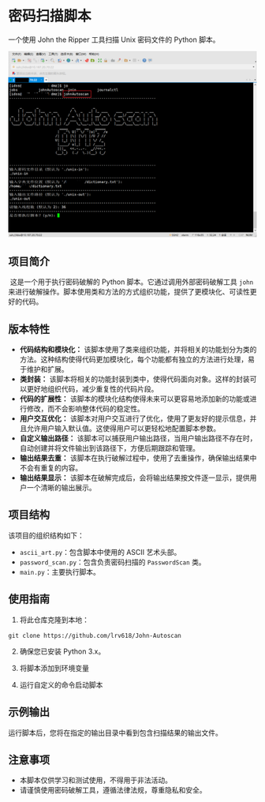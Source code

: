 # 密码扫描脚本

一个使用 John the Ripper 工具扫描 Unix 密码文件的 Python 脚本。

![Snipaste_2023-09-14_01-30-32](images/Snipaste_2023-09-14_01-30-32.png)



## 项目简介

​         这是一个用于执行密码破解的 Python 脚本。它通过调用外部密码破解工具 `john` 来进行破解操作。脚本使用类和方法的方式组织功能，提供了更模块化、可读性更好的代码。



## 版本特性

- **代码结构和模块化：** 该脚本使用了类来组织功能，并将相关的功能划分为类的方法。这种结构使得代码更加模块化，每个功能都有独立的方法进行处理，易于维护和扩展。
- **类封装：** 该脚本将相关的功能封装到类中，使得代码面向对象。这样的封装可以更好地组织代码，减少重复性的代码片段。
- **代码的扩展性：** 该脚本的模块化结构使得未来可以更容易地添加新的功能或进行修改，而不会影响整体代码的稳定性。
- **用户交互优化：** 该脚本对用户交互进行了优化，使用了更友好的提示信息，并且允许用户输入默认值。这使得用户可以更轻松地配置脚本参数。
- **自定义输出路径：** 该脚本可以捕获用户输出路径，当用户输出路径不存在时，自动创建并将文件输出到该路径下，方便后期跟踪和管理。
- **输出结果去重：** 该脚本在执行破解过程中，使用了去重操作，确保输出结果中不会有重复的内容。
- **输出结果显示：** 该脚本在破解完成后，会将输出结果按文件逐一显示，提供用户一个清晰的输出展示。



## 项目结构

该项目的组织结构如下：

- `ascii_art.py`：包含脚本中使用的 ASCII 艺术头部。
- `password_scan.py`：包含负责密码扫描的 `PasswordScan` 类。
- `main.py`：主要执行脚本。



## 使用指南

1. 将此仓库克隆到本地：

```
git clone https://github.com/lrv618/John-Autoscan
```

2. 确保您已安装 Python 3.x。

3. 将脚本添加到环境变量

4. 运行自定义的命令启动脚本



## 示例输出

运行脚本后，您将在指定的输出目录中看到包含扫描结果的输出文件。



## 注意事项

- 本脚本仅供学习和测试使用，不得用于非法活动。
- 请谨慎使用密码破解工具，遵循法律法规，尊重隐私和安全。
